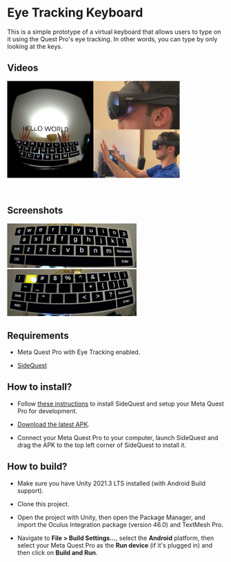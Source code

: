 # Eye Tracking Keyboard

This is a simple prototype of a virtual keyboard that allows users to type on it using the Quest Pro's eye tracking. In other words, you can type by only looking at the keys.

## Videos

<a href="https://youtu.be/F_BDJ5TxftQ"><img src="Images/video.jpg" width="400"/></a>

<a href="https://www.youtube.com/shorts/UP1_-Ttc7CA"><img scr="Images/video2.jpg" width="300"/></a>

## Screenshots

<img src="Images/screenshot1.jpg" width="300"/>

<img src="Images/screenshot2.jpg" width="300"/>

## Requirements

 - Meta Quest Pro with Eye Tracking enabled.
 
 - [SideQuest](https://sidequestvr.com)

## How to install?

- Follow [these instructions](https://sidequestvr.com/setup-howto) to install SideQuest and setup your Meta Quest Pro for development.

- [Download the latest APK](https://github.com/fabio914/EyeTrackingKeyboard/releases/latest/download/build.apk).

- Connect your Meta Quest Pro to your computer, launch SideQuest and drag the APK to the top left corner of SideQuest to install it.

## How to build?

 - Make sure you have Unity 2021.3 LTS installed (with Android Build support).

 - Clone this project.

 - Open the project with Unity, then open the Package Manager, and import the Oculus Integration package (version 46.0) and TextMesh Pro.

 - Navigate to **File > Build Settings...**, select the **Android** platform, then select your Meta Quest Pro as the **Run device** (if it's plugged in) and then click on **Build and Run**.

